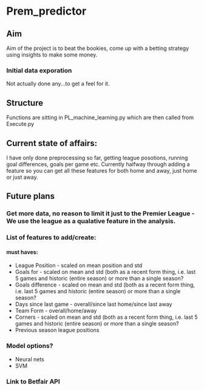# Prem_predictor
## Aim
Aim of the project is to beat the bookies, come up with a betting strategy using insights to make some money.

### Initial data exporation
Not actually done any...to get a feel for it.
## Structure
Functions are sitting in PL_machine_learning.py which are then called from Execute.py
## Current state of affairs:
I have only done preprocessing so far, getting league posotions, running goal differences, goals per game etc.  Currently halfway through adding a feature so you can get all these features for both home and away, just home or just away.


## Future plans
 ### Get more data, no reason to limit it just to the Premier League - We use the league as a qualative feature in the analysis.
### List of features to add/create:
#### must haves:
- League Position - scaled on mean position and std
- Goals for - scaled on mean and std (both as a recent form thing, i.e. last 5 games and historic (entire season) or more than a single season?
- Goals difference - scaled on mean and std (both as a recent form thing, i.e. last 5 games and historic (entire season) or more than a single season?
- Days since last game - overall/since last home/since last away
- Team Form - overall/home/away
- Corners - scaled on mean and std (both as a recent form thing, i.e. last 5 games and historic (entire season) or more than a single season?
- Previous season league positions
### Model options?
- Neural nets
- SVM
### Link to Betfair API
